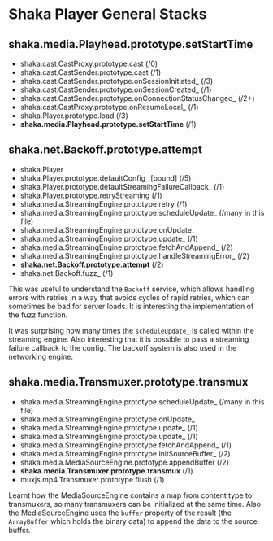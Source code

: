 # Shaka Player General Stacks

## shaka.media.Playhead.prototype.setStartTime

- shaka.cast.CastProxy.prototype.cast (/0)
- shaka.cast.CastSender.prototype.cast (/1)
- shaka.cast.CastSender.prototype.onSessionInitiated_ (/3)
- shaka.cast.CastSender.prototype.onSessionCreated_ (/1)
- shaka.cast.CastSender.prototype.onConnectionStatusChanged_ (/2+)
- shaka.cast.CastProxy.prototype.onResumeLocal_ (/1)
- shaka.Player.prototype.load (/3)
- **shaka.media.Playhead.prototype.setStartTime** (/1)

## shaka.net.Backoff.prototype.attempt

- shaka.Player
- shaka.Player.prototype.defaultConfig_ [bound] (/5)
- shaka.Player.prototype.defaultStreamingFailureCallback_ (/1)
- shaka.Player.prototype.retryStreaming (/1)
- shaka.media.StreamingEngine.prototype.retry (/1)
- shaka.media.StreamingEngine.prototype.scheduleUpdate_ (/many in this file)
- shaka.media.StreamingEngine.prototype.onUpdate_
- shaka.media.StreamingEngine.prototype.update_ (/1)
- shaka.media.StreamingEngine.prototype.fetchAndAppend_ (/2)
- shaka.media.StreamingEngine.prototype.handleStreamingError_ (/2)
- **shaka.net.Backoff.prototype.attempt** (/2)
- shaka.net.Backoff.fuzz_ (/1)

This was useful to understand the `Backoff` service, which allows handling errors with retries in a way that avoids cycles of rapid retries, which can sometimes be bad for server loads. It is interesting the implementation of the fuzz function.

It was surprising how many times the `scheduleUpdate_` is called within the streaming engine. Also interesting that it is possible to pass a streaming failure callback to the config. The backoff system is also used in the networking engine.

## shaka.media.Transmuxer.prototype.transmux

- shaka.media.StreamingEngine.prototype.scheduleUpdate_ (/many in this file)
- shaka.media.StreamingEngine.prototype.onUpdate_
- shaka.media.StreamingEngine.prototype.update_ (/1)
- shaka.media.StreamingEngine.prototype.update_ (/1)
- shaka.media.StreamingEngine.prototype.fetchAndAppend_ (/1)
- shaka.media.StreamingEngine.prototype.initSourceBuffer_ (/2)
- shaka.media.MediaSourceEngine.prototype.appendBuffer (/2)
- **shaka.media.Transmuxer.prototype.transmux** (/1)
- muxjs.mp4.Transmuxer.prototype.flush (/1)

Learnt how the MediaSourceEngine contains a map from content type to transmuxers, so many transmuxers can be initialized at the same time. Also the MediaSourceEngine uses the `buffer` property of the result (the `ArrayBuffer` which holds the binary data) to append the data to the source buffer.
